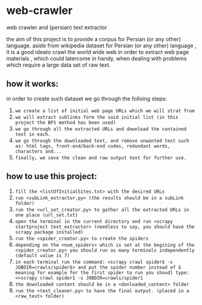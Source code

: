 web-crawler
===========
web crawler and (persian) text extractor

the aim of this project is to provide a corpus for Persian (or any other) language.
aside from wikipedia dataset for Persian (or any other) language , it is a good ideato crawl the world wide web in order to extract web page materials , which could latercome in handy, when dealing with problems which require a large data set of raw text.

how it works:
-----------------------
in order to create such dataset we go through the folloing steps:
1. `we create a list of initial web page URLs which we will strat from`
2. `we will extract sublinks form the said initial list (in this project the BFS method has been used)`
3. `we go through all the extracted URLs and download the contained text in each.`
4. `we go through the downloaded text, and remove unwanted text such as: html tags, front-end/back-end codes, redundant words, characters and...`
5. `finally, we save the clean and raw output text for further use.`

how to use this project:
-----------------------
1. `fill the <listOfInitialSites.txt> with the desired URLs`
2. `run <subLink_extractor.py> (the results should be in a subLink folder)`
3. `run the <url_set_creator.py> to gather all the extracted URLs in one place (url_set.txt)`
4. `open the terminal in the current directory and run <scrapy startproject text_extractor> (needless to say, you should have the scrapy package installed)`
5. `run the <spider_creator.py> to create the spiders`
6. `depending on the <num_spiders> which is set at the begining of the <spider_creator.py> you should run as many terminals independently (default value is 7)`
7. `in each terminal run the command: <scrapy crawl spider$ -s JOBDIR=crawls/spider$> and put the spider number instead of $ meaning for example for the first spider to run you shoudl type: <>scrapy crawl spider1 -s JOBDIR=crawls/spider1`
8. `the downloaded content should be in a <donloaded_content> folder`
9. `run the <text_cleaner.py> to have the final output. (placed in a <raw_text> folder)`

